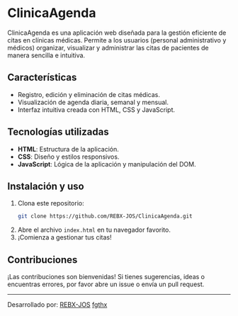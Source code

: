 # ClinicaAgenda

ClinicaAgenda es una aplicación web diseñada para la gestión eficiente de citas en clínicas médicas. Permite a los usuarios (personal administrativo y médicos) organizar, visualizar y administrar las citas de pacientes de manera sencilla e intuitiva.

## Características

- Registro, edición y eliminación de citas médicas.
- Visualización de agenda diaria, semanal y mensual.
- Interfaz intuitiva creada con HTML, CSS y JavaScript.

## Tecnologías utilizadas

- **HTML**: Estructura de la aplicación.
- **CSS**: Diseño y estilos responsivos.
- **JavaScript**: Lógica de la aplicación y manipulación del DOM.

## Instalación y uso

1. Clona este repositorio:
   ```bash
   git clone https://github.com/REBX-JOS/ClinicaAgenda.git
   ```
2. Abre el archivo `index.html` en tu navegador favorito.
3. ¡Comienza a gestionar tus citas!

## Contribuciones

¡Las contribuciones son bienvenidas! Si tienes sugerencias, ideas o encuentras errores, por favor abre un issue o envía un pull request.

---

Desarrollado por:
   [REBX-JOS](https://github.com/REBX-JOS)
   [fgthx](https://github.com/fgthx)
